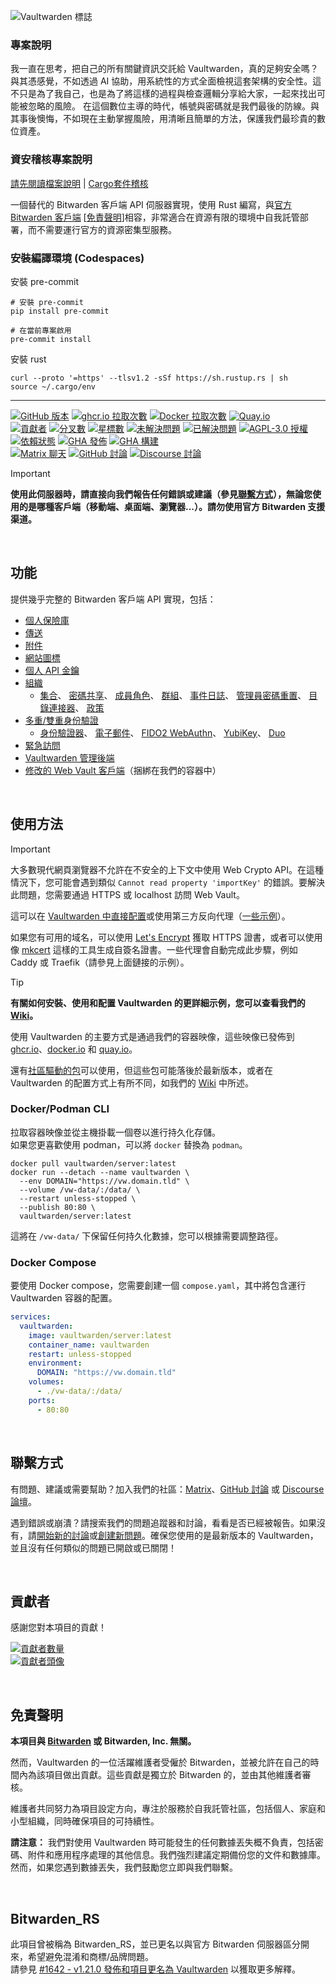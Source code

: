 ![Vaultwarden 標誌](./resources/vaultwarden-logo-auto.svg)

### 專案說明

我一直在思考，把自己的所有關鍵資訊交託給 Vaultwarden，真的足夠安全嗎？與其憑感覺，不如透過 AI 協助，用系統性的方式全面檢視這套架構的安全性。這不只是為了我自己，也是為了將這樣的過程與檢查邏輯分享給大家，一起來找出可能被忽略的風險。
在這個數位主導的時代，帳號與密碼就是我們最後的防線。與其事後懊悔，不如現在主動掌握風險，用清晰且簡單的方法，保護我們最珍貴的數位資產。

### 資安稽核專案說明

[請先閱讀檔案說明](檔案說明.md) | [Cargo套件稽核](Cargo套件稽核.md)

一個替代的 Bitwarden 客戶端 API 伺服器實現，使用 Rust 編寫，與[官方 Bitwarden 客戶端](https://bitwarden.com/download/) [[免責聲明](#免責聲明)]相容，非常適合在資源有限的環境中自我託管部署，而不需要運行官方的資源密集型服務。


### 安裝編譯環境 (Codespaces)

安裝 pre-commit
```
# 安裝 pre-commit
pip install pre-commit

# 在當前專案啟用
pre-commit install
```

安裝 rust

```
curl --proto '=https' --tlsv1.2 -sSf https://sh.rustup.rs | sh
source ~/.cargo/env
```

---

[![GitHub 版本](https://img.shields.io/github/release/dani-garcia/vaultwarden.svg?style=for-the-badge&logo=vaultwarden&color=005AA4)](https://github.com/dani-garcia/vaultwarden/releases/latest)
[![ghcr.io 拉取次數](https://img.shields.io/badge/dynamic/json?style=for-the-badge&logo=github&logoColor=fff&color=005AA4&url=https%3A%2F%2Fipitio.github.io%2Fbackage%2Fdani-garcia%2Fvaultwarden%2Fvaultwarden.json&query=%24.downloads&label=ghcr.io%20pulls&cacheSeconds=14400)](https://github.com/dani-garcia/vaultwarden/pkgs/container/vaultwarden)
[![Docker 拉取次數](https://img.shields.io/docker/pulls/vaultwarden/server.svg?style=for-the-badge&logo=docker&logoColor=fff&color=005AA4&label=docker.io%20pulls)](https://hub.docker.com/r/vaultwarden/server)
[![Quay.io](https://img.shields.io/badge/quay.io-download-005AA4?style=for-the-badge&logo=redhat&cacheSeconds=14400)](https://quay.io/repository/vaultwarden/server) <br>
[![貢獻者](https://img.shields.io/github/contributors-anon/dani-garcia/vaultwarden.svg?style=flat-square&logo=vaultwarden&color=005AA4)](https://github.com/dani-garcia/vaultwarden/graphs/contributors)
[![分叉數](https://img.shields.io/github/forks/dani-garcia/vaultwarden.svg?style=flat-square&logo=github&logoColor=fff&color=005AA4)](https://github.com/dani-garcia/vaultwarden/network/members)
[![星標數](https://img.shields.io/github/stars/dani-garcia/vaultwarden.svg?style=flat-square&logo=github&logoColor=fff&color=005AA4)](https://github.com/dani-garcia/vaultwarden/stargazers)
[![未解決問題](https://img.shields.io/github/issues/dani-garcia/vaultwarden.svg?style=flat-square&logo=github&logoColor=fff&color=005AA4&cacheSeconds=300)](https://github.com/dani-garcia/vaultwarden/issues)
[![已解決問題](https://img.shields.io/github/issues-closed/dani-garcia/vaultwarden.svg?style=flat-square&logo=github&logoColor=fff&color=005AA4&cacheSeconds=300)](https://github.com/dani-garcia/vaultwarden/issues?q=is%3Aissue+is%3Aclosed)
[![AGPL-3.0 授權](https://img.shields.io/github/license/dani-garcia/vaultwarden.svg?style=flat-square&logo=vaultwarden&color=944000&cacheSeconds=14400)](https://github.com/dani-garcia/vaultwarden/blob/main/LICENSE.txt) <br>
[![依賴狀態](https://img.shields.io/badge/dynamic/xml?url=https%3A%2F%2Fdeps.rs%2Frepo%2Fgithub%2Fdani-garcia%2Fvaultwarden%2Fstatus.svg&query=%2F*%5Blocal-name()%3D'svg'%5D%2F*%5Blocal-name()%3D'g'%5D%5B2%5D%2F*%5Blocal-name()%3D'text'%5D%5B4%5D&style=flat-square&logo=rust&label=dependencies&color=005AA4)](https://deps.rs/repo/github/dani-garcia/vaultwarden)
[![GHA 發佈](https://img.shields.io/github/actions/workflow/status/dani-garcia/vaultwarden/release.yml?style=flat-square&logo=github&logoColor=fff&label=Release%20Workflow)](https://github.com/dani-garcia/vaultwarden/actions/workflows/release.yml)
[![GHA 構建](https://img.shields.io/github/actions/workflow/status/dani-garcia/vaultwarden/build.yml?style=flat-square&logo=github&logoColor=fff&label=Build%20Workflow)](https://github.com/dani-garcia/vaultwarden/actions/workflows/build.yml) <br>
[![Matrix 聊天](https://img.shields.io/matrix/vaultwarden:matrix.org.svg?style=flat-square&logo=matrix&logoColor=fff&color=953B00&cacheSeconds=14400)](https://matrix.to/#/#vaultwarden:matrix.org)
[![GitHub 討論](https://img.shields.io/github/discussions/dani-garcia/vaultwarden?style=flat-square&logo=github&logoColor=fff&color=953B00&cacheSeconds=300)](https://github.com/dani-garcia/vaultwarden/discussions)
[![Discourse 討論](https://img.shields.io/discourse/topics?server=https%3A%2F%2Fvaultwarden.discourse.group%2F&style=flat-square&logo=discourse&color=953B00)](https://vaultwarden.discourse.group/)

> [!IMPORTANT]
> **使用此伺服器時，請直接向我們報告任何錯誤或建議（參見[聯繫方式](#聯繫方式)），無論您使用的是哪種客戶端（移動端、桌面端、瀏覽器...）。請勿使用官方 Bitwarden 支援渠道。**

<br>

## 功能

提供幾乎完整的 Bitwarden 客戶端 API 實現，包括：

 * [個人保險庫](https://bitwarden.com/help/managing-items/)
 * [傳送](https://bitwarden.com/help/about-send/)
 * [附件](https://bitwarden.com/help/attachments/)
 * [網站圖標](https://bitwarden.com/help/website-icons/)
 * [個人 API 金鑰](https://bitwarden.com/help/personal-api-key/)
 * [組織](https://bitwarden.com/help/getting-started-organizations/)
   - [集合](https://bitwarden.com/help/about-collections/)、
     [密碼共享](https://bitwarden.com/help/sharing/)、
     [成員角色](https://bitwarden.com/help/user-types-access-control/)、
     [群組](https://bitwarden.com/help/about-groups/)、
     [事件日誌](https://bitwarden.com/help/event-logs/)、
     [管理員密碼重置](https://bitwarden.com/help/admin-reset/)、
     [目錄連接器](https://bitwarden.com/help/directory-sync/)、
     [政策](https://bitwarden.com/help/policies/)
 * [多重/雙重身份驗證](https://bitwarden.com/help/bitwarden-field-guide-two-step-login/)
   - [身份驗證器](https://bitwarden.com/help/setup-two-step-login-authenticator/)、
     [電子郵件](https://bitwarden.com/help/setup-two-step-login-email/)、
     [FIDO2 WebAuthn](https://bitwarden.com/help/setup-two-step-login-fido/)、
     [YubiKey](https://bitwarden.com/help/setup-two-step-login-yubikey/)、
     [Duo](https://bitwarden.com/help/setup-two-step-login-duo/)
 * [緊急訪問](https://bitwarden.com/help/emergency-access/)
 * [Vaultwarden 管理後端](https://github.com/dani-garcia/vaultwarden/wiki/Enabling-admin-page)
 * [修改的 Web Vault 客戶端](https://github.com/dani-garcia/bw_web_builds)（捆綁在我們的容器中）

<br>

## 使用方法

> [!IMPORTANT]
> 大多數現代網頁瀏覽器不允許在不安全的上下文中使用 Web Crypto API。在這種情況下，您可能會遇到類似 `Cannot read property 'importKey'` 的錯誤。要解決此問題，您需要通過 HTTPS 或 localhost 訪問 Web Vault。
>
>這可以在 [Vaultwarden 中直接配置](https://github.com/dani-garcia/vaultwarden/wiki/Enabling-HTTPS)或使用第三方反向代理（[一些示例](https://github.com/dani-garcia/vaultwarden/wiki/Proxy-examples)）。
>
>如果您有可用的域名，可以使用 [Let's Encrypt](https://letsencrypt.org/) 獲取 HTTPS 證書，或者可以使用像 [mkcert](https://github.com/FiloSottile/mkcert) 這樣的工具生成自簽名證書。一些代理會自動完成此步驟，例如 Caddy 或 Traefik（請參見上面鏈接的示例）。

> [!TIP]
>**有關如何安裝、使用和配置 Vaultwarden 的更詳細示例，您可以查看我們的 [Wiki](https://github.com/dani-garcia/vaultwarden/wiki)。**

使用 Vaultwarden 的主要方式是通過我們的容器映像，這些映像已發佈到 [ghcr.io](https://github.com/dani-garcia/vaultwarden/pkgs/container/vaultwarden)、[docker.io](https://hub.docker.com/r/vaultwarden/server) 和 [quay.io](https://quay.io/repository/vaultwarden/server)。

還有[社區驅動的包](https://github.com/dani-garcia/vaultwarden/wiki/Third-party-packages)可以使用，但這些包可能落後於最新版本，或者在 Vaultwarden 的配置方式上有所不同，如我們的 [Wiki](https://github.com/dani-garcia/vaultwarden/wiki) 中所述。

### Docker/Podman CLI

拉取容器映像並從主機掛載一個卷以進行持久化存儲。<br>
如果您更喜歡使用 podman，可以將 `docker` 替換為 `podman`。

```shell
docker pull vaultwarden/server:latest
docker run --detach --name vaultwarden \
  --env DOMAIN="https://vw.domain.tld" \
  --volume /vw-data/:/data/ \
  --restart unless-stopped \
  --publish 80:80 \
  vaultwarden/server:latest
```

這將在 `/vw-data/` 下保留任何持久化數據，您可以根據需要調整路徑。

### Docker Compose

要使用 Docker compose，您需要創建一個 `compose.yaml`，其中將包含運行 Vaultwarden 容器的配置。

```yaml
services:
  vaultwarden:
    image: vaultwarden/server:latest
    container_name: vaultwarden
    restart: unless-stopped
    environment:
      DOMAIN: "https://vw.domain.tld"
    volumes:
      - ./vw-data/:/data/
    ports:
      - 80:80
```

<br>

## 聯繫方式

有問題、建議或需要幫助？加入我們的社區：[Matrix](https://matrix.to/#/#vaultwarden:matrix.org)、[GitHub 討論](https://github.com/dani-garcia/vaultwarden/discussions) 或 [Discourse 論壇](https://vaultwarden.discourse.group/)。

遇到錯誤或崩潰？請搜索我們的問題追蹤器和討論，看看是否已經被報告。如果沒有，請[開始新的討論](https://github.com/dani-garcia/vaultwarden/discussions)或[創建新問題](https://github.com/dani-garcia/vaultwarden/issues/)。確保您使用的是最新版本的 Vaultwarden，並且沒有任何類似的問題已開啟或已關閉！

<br>

## 貢獻者

感謝您對本項目的貢獻！

[![貢獻者數量](https://img.shields.io/github/contributors-anon/dani-garcia/vaultwarden?style=for-the-badge&logo=vaultwarden&color=005AA4)](https://github.com/dani-garcia/vaultwarden/graphs/contributors)<br>
[![貢獻者頭像](https://contributors-img.web.app/image?repo=dani-garcia/vaultwarden)](https://github.com/dani-garcia/vaultwarden/graphs/contributors)

<br>

## 免責聲明

**本項目與 [Bitwarden](https://bitwarden.com/) 或 Bitwarden, Inc. 無關。**

然而，Vaultwarden 的一位活躍維護者受僱於 Bitwarden，並被允許在自己的時間內為該項目做出貢獻。這些貢獻是獨立於 Bitwarden 的，並由其他維護者審核。

維護者共同努力為項目設定方向，專注於服務於自我託管社區，包括個人、家庭和小型組織，同時確保項目的可持續性。

**請注意：** 我們對使用 Vaultwarden 時可能發生的任何數據丟失概不負責，包括密碼、附件和應用程序處理的其他信息。我們強烈建議定期備份您的文件和數據庫。然而，如果您遇到數據丟失，我們鼓勵您立即與我們聯繫。

<br>

## Bitwarden_RS

此項目曾被稱為 Bitwarden_RS，並已更名以與官方 Bitwarden 伺服器區分開來，希望避免混淆和商標/品牌問題。<br>
請參見 [#1642 - v1.21.0 發佈和項目更名為 Vaultwarden](https://github.com/dani-garcia/vaultwarden/discussions/1642) 以獲取更多解釋。
